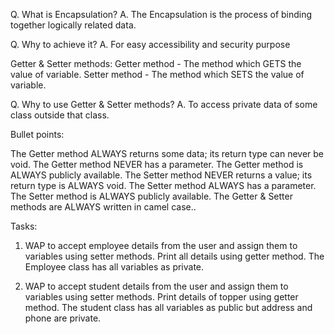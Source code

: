 Q. What is Encapsulation?
A. The Encapsulation is the process of binding together logically related data.

Q. Why to achieve it?
A. For easy accessibility and security purpose

Getter & Setter methods:
Getter method - The method which GETS the value of variable.
Setter method - The method which SETS the value of variable.

Q. Why to use Getter & Setter methods?
A. To access private data of some class outside that class.

Bullet points:

The Getter method ALWAYS returns some data; its return type can never be void.
The Getter method NEVER has a parameter.
The Getter method is ALWAYS publicly available.
The Setter method NEVER returns a value; its return type is ALWAYS void.
The Setter method ALWAYS has a parameter.
The Setter method is ALWAYS publicly available.
The Getter & Setter methods are ALWAYS written in camel case..

Tasks:

1. WAP to accept employee details from the user and assign them to variables using setter methods. 
   Print all details using getter method. 
   The Employee class has all variables as private.

2. WAP to accept student details from the user and assign them to variables using setter methods. 
   Print details of topper using getter method. 
   The student class has all variables as public but address and phone are private.
